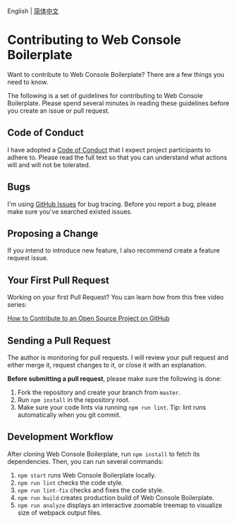English | [简体中文](./CONTRIBUTING_zh-CN.md)

# Contributing to Web Console Boilerplate

Want to contribute to Web Console Boilerplate? There are a few things you need to know.

The following is a set of guidelines for contributing to Web Console Boilerplate. Please spend several minutes in reading these guidelines before you create an issue or pull request.

## Code of Conduct

I have adopted a [Code of Conduct](https://github.com/NicolasSchwarzer/web-console-boilerplate/blob/master/CODE_OF_CONDUCT.md) that I expect project participants to adhere to. Please read the full text so that you can understand what actions will and will not be tolerated.

## Bugs

I'm using [GitHub Issues](https://github.com/NicolasSchwarzer/web-console-boilerplate/issues) for bug tracing. Before you report a bug, please make sure you've searched existed issues.

## Proposing a Change

If you intend to introduce new feature, I also recommend create a feature request issue.

## Your First Pull Request

Working on your first Pull Request? You can learn how from this free video series:

[How to Contribute to an Open Source Project on GitHub](https://egghead.io/courses/how-to-contribute-to-an-open-source-project-on-github)

## Sending a Pull Request

The author is monitoring for pull requests. I will review your pull request and either merge it, request changes to it, or close it with an explanation.

**Before submitting a pull request**, please make sure the following is done:

1. Fork the repository and create your branch from `master`.
2. Run `npm install` in the repository root.
3. Make sure your code lints via running `npm run lint`. Tip: lint runs automatically when you git commit.

## Development Workflow

After cloning Web Console Boilerplate, run `npm install` to fetch its dependencies. Then, you can run several commands:

1. `npm start` runs Web Console Boilerplate locally.
2. `npm run lint` checks the code style.
3. `npm run lint-fix` checks and fixes the code style.
4. `npm run build` creates production build of Web Console Boilerplate.
5. `npm run analyze` displays an interactive zoomable treemap to visualize size of webpack output files.
